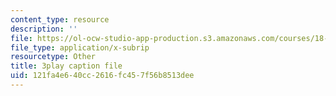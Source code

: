 ```yaml
---
content_type: resource
description: ''
file: https://ol-ocw-studio-app-production.s3.amazonaws.com/courses/18-06sc-linear-algebra-fall-2011/121fa4e640cc2616fc457f56b8513dee_fjsPjh0B2tU.srt
file_type: application/x-subrip
resourcetype: Other
title: 3play caption file
uid: 121fa4e6-40cc-2616-fc45-7f56b8513dee
---
```

